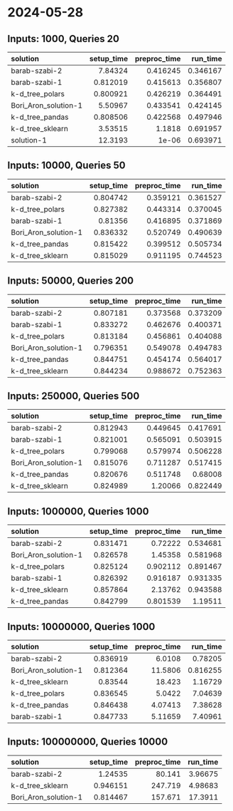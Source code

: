 # 2024-05-28

## Inputs: 1000, Queries 20

| solution             |   setup_time |   preproc_time |   run_time |
|:---------------------|-------------:|---------------:|-----------:|
| barab-szabi-2        |     7.84324  |       0.416245 |   0.346167 |
| barab-szabi-1        |     0.812019 |       0.415613 |   0.356807 |
| k-d_tree_polars      |     0.800921 |       0.426219 |   0.364491 |
| Bori_Aron_solution-1 |     5.50967  |       0.433541 |   0.424145 |
| k-d_tree_pandas      |     0.808506 |       0.422568 |   0.497946 |
| k-d_tree_sklearn     |     3.53515  |       1.1818   |   0.691957 |
| solution-1           |    12.3193   |       1e-06    |   0.693971 |

## Inputs: 10000, Queries 50

| solution             |   setup_time |   preproc_time |   run_time |
|:---------------------|-------------:|---------------:|-----------:|
| barab-szabi-2        |     0.804742 |       0.359121 |   0.361527 |
| k-d_tree_polars      |     0.827382 |       0.443314 |   0.370045 |
| barab-szabi-1        |     0.81356  |       0.416895 |   0.371869 |
| Bori_Aron_solution-1 |     0.836332 |       0.520749 |   0.490639 |
| k-d_tree_pandas      |     0.815422 |       0.399512 |   0.505734 |
| k-d_tree_sklearn     |     0.815029 |       0.911195 |   0.744523 |

## Inputs: 50000, Queries 200

| solution             |   setup_time |   preproc_time |   run_time |
|:---------------------|-------------:|---------------:|-----------:|
| barab-szabi-2        |     0.807181 |       0.373568 |   0.373209 |
| barab-szabi-1        |     0.833272 |       0.462676 |   0.400371 |
| k-d_tree_polars      |     0.813184 |       0.456861 |   0.404088 |
| Bori_Aron_solution-1 |     0.796351 |       0.549078 |   0.494783 |
| k-d_tree_pandas      |     0.844751 |       0.454174 |   0.564017 |
| k-d_tree_sklearn     |     0.844234 |       0.988672 |   0.752363 |

## Inputs: 250000, Queries 500

| solution             |   setup_time |   preproc_time |   run_time |
|:---------------------|-------------:|---------------:|-----------:|
| barab-szabi-2        |     0.812943 |       0.449645 |   0.417691 |
| barab-szabi-1        |     0.821001 |       0.565091 |   0.503915 |
| k-d_tree_polars      |     0.799068 |       0.579974 |   0.506228 |
| Bori_Aron_solution-1 |     0.815076 |       0.711287 |   0.517415 |
| k-d_tree_pandas      |     0.820676 |       0.511748 |   0.68008  |
| k-d_tree_sklearn     |     0.824989 |       1.20066  |   0.822449 |

## Inputs: 1000000, Queries 1000

| solution             |   setup_time |   preproc_time |   run_time |
|:---------------------|-------------:|---------------:|-----------:|
| barab-szabi-2        |     0.831471 |       0.72222  |   0.534681 |
| Bori_Aron_solution-1 |     0.826578 |       1.45358  |   0.581968 |
| k-d_tree_polars      |     0.825124 |       0.902112 |   0.891467 |
| barab-szabi-1        |     0.826392 |       0.916187 |   0.931335 |
| k-d_tree_sklearn     |     0.857864 |       2.13762  |   0.943588 |
| k-d_tree_pandas      |     0.842799 |       0.801539 |   1.19511  |

## Inputs: 10000000, Queries 1000

| solution             |   setup_time |   preproc_time |   run_time |
|:---------------------|-------------:|---------------:|-----------:|
| barab-szabi-2        |     0.836919 |        6.0108  |   0.78205  |
| Bori_Aron_solution-1 |     0.812364 |       11.5806  |   0.816255 |
| k-d_tree_sklearn     |     0.83544  |       18.423   |   1.16729  |
| k-d_tree_polars      |     0.836545 |        5.0422  |   7.04639  |
| k-d_tree_pandas      |     0.846438 |        4.07413 |   7.38628  |
| barab-szabi-1        |     0.847733 |        5.11659 |   7.40961  |

## Inputs: 100000000, Queries 10000

| solution             |   setup_time |   preproc_time |   run_time |
|:---------------------|-------------:|---------------:|-----------:|
| barab-szabi-2        |     1.24535  |         80.141 |    3.96675 |
| k-d_tree_sklearn     |     0.946151 |        247.719 |    4.98683 |
| Bori_Aron_solution-1 |     0.814467 |        157.671 |   17.3911  |